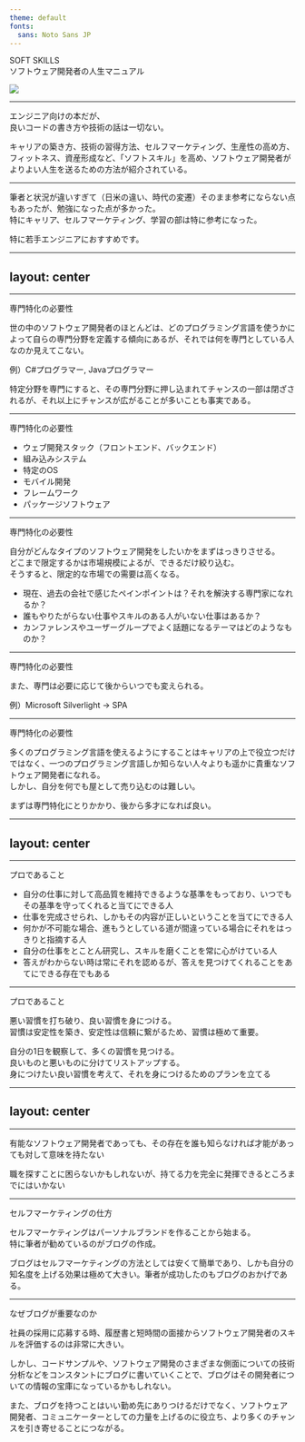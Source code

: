 ```yaml
---
theme: default
fonts:
  sans: Noto Sans JP
---
```

# SOFT SKILLS
<div grid="~ cols-2 gap-4">
  <div class="flex items-center mb-10">
    <p class="text-5xl font-bold">
      SOFT SKILLS<br>
      <span class="text-2xl">
        ソフトウェア開発者の人生マニュアル
      </span>
    </p>
  </div>
  <div>
    <img src="/cover-img.jpg" />
  </div>
</div>


<style>
h1 {
  display: none;
}
</style>


---

# どんな本？

<div class="pt-6 flex">
  <div>
    <p class="text-3xl">
    エンジニア向けの本だが、<br>良いコードの書き方や技術の話は一切ない。
    </p>
    <p class="text-2xl pt-6">
    キャリアの築き方、技術の習得方法、セルフマーケティング、生産性の高め方、フィットネス、資産形成など、「ソフトスキル」を高め、ソフトウェア開発者がよりよい人生を送るための方法が紹介されている。
    </p>
  </div>
</div>

--- 

# 感想

<div class="pt-6 flex">
  <div>
    <p class="text-3xl">
      筆者と状況が違いすぎて（日米の違い、時代の変遷）そのまま参考にならない点もあったが、勉強になった点が多かった。<br />
      特にキャリア、セルフマーケティング、学習の部は特に参考になった。
    </p>
    <p class="text-3xl pt-6">
      特に若手エンジニアにおすすめです。
    </p>
  </div>
</div>

---
layout: center
---

<h1 class="font-bold">専門特化の必要性</h1>

---

# 専門はとても大事
専門特化の必要性

<div>
  <p class="text-2xl">
    世の中のソフトウェア開発者のほとんどは、どのプログラミング言語を使うかによって自らの専門分野を定義する傾向にあるが、それでは何を専門としている人なのか見えてこない。
  </p>
  <p>例）C#プログラマー, Javaプログラマー</p>
  <p class="text-2xl font-bold pt-8">
    特定分野を専門にすると、その専門分野に押し込まれてチャンスの一部は閉ざされるが、それ以上にチャンスが広がることが多いことも事実である。
  </p>
</div>

--- 

# 専門領域
専門特化の必要性

<div>
  <ul>
    <li class="text-2xl">ウェブ開発スタック（フロントエンド、バックエンド）</li>
    <li class="text-2xl">組み込みシステム</li>
    <li class="text-2xl">特定のOS</li>
    <li class="text-2xl">モバイル開発</li>
    <li class="text-2xl">フレームワーク</li>
    <li class="text-2xl">パッケージソフトウェア</li>
  </ul>
</div>

---

# 専門分野の選び方
専門特化の必要性

<div>
  <p class="text-2xl">
    自分がどんなタイプのソフトウェア開発をしたいかをまずはっきりさせる。<br>
    どこまで限定するかは市場規模によるが、できるだけ絞り込む。<br>
    そうすると、限定的な市場での需要は高くなる。
  </p>
  <ul class="pt-8">
    <li class="text-xl">現在、過去の会社で感じたペインポイントは？それを解決する専門家になれるか？</li>
    <li class="text-xl">誰もやりたがらない仕事やスキルのある人がいない仕事はあるか？</li>
    <li class="text-xl">カンファレンスやユーザーグループでよく話題になるテーマはどのようなものか？</li>
  </ul>
  <!-- <p class="text-2xl">
    また、専門は必要に応じて後からいつでも変えられる。
  </p>
  <p>例）Microsoft Silverlight → SPA</p> -->
</div>

---

# 専門分野の選び方
専門特化の必要性

<div class="flex">
  <div>
    <p class="text-3xl">
      また、専門は必要に応じて後からいつでも変えられる。
    </p>
    <p>例）Microsoft Silverlight → SPA</p>
  </div>
</div>

---

# 多言語プログラマーはどうか
専門特化の必要性

<div>
  <p class="text-2xl pt-6">
    多くのプログラミング言語を使えるようにすることはキャリアの上で役立つだけではなく、一つのプログラミング言語しか知らない人々よりも遥かに貴重なソフトウェア開発者になれる。<br>
    しかし、自分を何でも屋として売り込むのは難しい。
  </p>
  <p class="text-2xl pt-10 font-bold">
    まずは専門特化にとりかかり、後から多才になれば良い。
  </p>
</div>

---
layout: center
---

<h1 class="font-bold">プロであること</h1>

---

# プロとは
プロであること

<div>
  <ul>
    <li class="text-xl">自分の仕事に対して高品質を維持できるような基準をもっており、いつでもその基準を守ってくれると当てにできる人</li>
    <li class="text-xl">仕事を完成させられ、しかもその内容が正しいということを当てにできる人</li>
    <li class="text-xl">何かが不可能な場合、進もうとしている道が間違っている場合にそれをはっきりと指摘する人</li>
    <li class="text-xl">自分の仕事をとことん研究し、スキルを磨くことを常に心がけている人</li>
    <li class="text-xl">答えがわからない時は常にそれを認めるが、答えを見つけてくれることをあてにできる存在でもある</li>
  </ul>
</div>

---

# プロになるには
プロであること

<div>
  <p class="text-2xl mt-6 font-bold">
    悪い習慣を打ち破り、良い習慣を身につける。<br>
    習慣は安定性を築き、安定性は信頼に繋がるため、習慣は極めて重要。
  </p>
  <p class="pt-4">
    自分の1日を観察して、多くの習慣を見つける。<br>
    良いものと悪いものに分けてリストアップする。<br>
    身につけたい良い習慣を考えて、それを身につけるためのプランを立てる
  </p>
</div>

---
layout: center
---

<h1 class="font-bold">セルフマーケティング</h1>

---

# セルフマーケティング

<div>
  <p class="text-2xl mt-6">
    有能なソフトウェア開発者であっても、その存在を誰も知らなければ才能があっても対して意味を持たない
  </p>
  <p class="text-2xl">
    職を探すことに困らないかもしれないが、持てる力を完全に発揮できるところまでにはいかない
  </p>
</div>

---

# セルフマーケティング
セルフマーケティングの仕方

<div>
  <p class="text-2xl mt-6">
    セルフマーケティングはパーソナルブランドを作ることから始まる。<br>
    特に筆者が勧めているのがブログの作成。
  </p>
  <p class="text-2xl">
    ブログはセルフマーケティングの方法としては安くて簡単であり、しかも自分の知名度を上げる効果は極めて大きい。筆者が成功したのもブログのおかげである。
  </p>
</div>

---

# セルフマーケティング
なぜブログが重要なのか

<div>
  <p class="text-2xl mt-6">
    社員の採用に応募する時、履歴書と短時間の面接からソフトウェア開発者のスキルを評価するのは非常に大きい。
  </p>
  <p class="text-2xl">
    しかし、コードサンプルや、ソフトウェア開発のさまざまな側面についての技術分析などをコンスタントにブログに書いていくことで、ブログはその開発者についての情報の宝庫になっているかもしれない。
  </p>
  <p class="text-2xl">
    また、ブログを持つことはいい勤め先にありつけるだけでなく、ソフトウェア開発者、コミュニケーターとしての力量を上げるのに役立ち、より多くのチャンスを引き寄せることにつながる。
  </p>
</div>